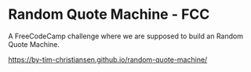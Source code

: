 Random Quote Machine   - FCC
========

A FreeCodeCamp challenge where we are supposed to build an Random Quote Machine.

https://by-tim-christiansen.github.io/random-quote-machine/
